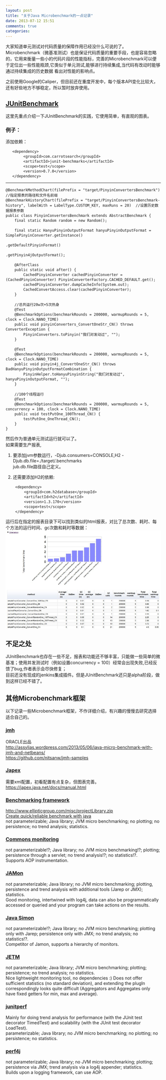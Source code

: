 ```yaml
---
layout: post
title: "关于Java Microbenchmark的一点记录"
date: 2013-07-12 15:51
comments: true
categories: 
---
```


大家知道单元测试对代码质量的保障作用已经没什么可说的了。Microbenchmark（微基准测试）也是保证代码质量的重要手段，也是容易忽略的，它用来衡量一些小的代码片段的性能指标，完善的Microbenchmark可以便于定位出一些性能瓶颈,它类似于单元测试,能够进行持续集成,当代码有改动时能够通过持续集成的历史数据 看出对性能的影响点。  

之前使用Google的Caliper，但目前还在重度开发中，每个版本API变化比较大，还有好些地方不够稳定，所以暂时放弃使用。

## [JUnitBenchmark](http://labs.carrotsearch.com/junit-benchmarks.html)
这里先重点介绍一下JUnitBenchmark的实践，它使用简单，有直观的图表。


### 例子：

添加依赖：

       <dependency>
            <groupId>com.carrotsearch</groupId>
            <artifactId>junit-benchmarks</artifactId>
            <scope>test</scope>
            <version>0.7.0</version>
       </dependency> 

---

	@BenchmarkMethodChart(filePrefix = "target/PinyinConvertersBenchmark")	//指定报表的路径和文件名前缀
	@BenchmarkHistoryChart(filePrefix = "target/PinyinConvertersBenchmark-history", labelWith = LabelType.CUSTOM_KEY, maxRuns = 20)  //设置历史数据报表参数
	public class PinyinConvertersBenchmark extends AbstractBenchmark {
    	final static Random random = new Random();

    	final static HanyuPinyinOutputFormat hanyuPinyinOutputFormat = SimplePinyinConverter.getInstance()
                                                                                        .getDefaultPinyinFormat()
                                                                                        .getPinyin4jOutputFormat();

    	@AfterClass
    	public static void after() {
        	CachedPinyinConverter cachedPinyinConverter = (CachedPinyinConverter) PinyinConverterFactory.CACHED_DEFAULT.get();
        	cachedPinyinConverter.dumpCacheInfo(System.out);
        	CachedConvertAccess.clear(cachedPinyinConverter);
    	}

		//总共运行20w次+5次热身
    	@Test
    	@BenchmarkOptions(benchmarkRounds = 200000, warmupRounds = 5, clock = Clock.NANO_TIME)
    	public void pinyinConverters_ConvertOneStr_CN() throws ConverterException {
        	PinyinConverters.toPinyin("我们对发动过", "");
    	}

    	@Test
    	@BenchmarkOptions(benchmarkRounds = 200000, warmupRounds = 5, clock = Clock.NANO_TIME)
    	public void pinyin4j_ConvertOneStr_CN() throws BadHanyuPinyinOutputFormatCombination {
        	PinyinHelper.toHanyuPinyinString("我们对发动过", hanyuPinyinOutputFormat, "");
    	}

		//100个线程运行
   		@Test
    	@BenchmarkOptions(benchmarkRounds = 200000, warmupRounds = 5, concurrency = 100, clock = Clock.NANO_TIME)
    	public void testPutOne_100Thread_CN() {
        	testPutOne_OneThread_CN();
    	}
	}

然后作为普通单元测试运行就可以了。  
如果需要生产报表,  
1. 要添加jvm参数运行，-Djub.consumers=CONSOLE,H2 -Djub.db.file=./target/.benchmarks  
jub.db.file路径自己定义。  
2. 还需要添加H2的依赖:

        <dependency>
            <groupId>com.h2database</groupId>
            <artifactId>h2</artifactId>
            <version>1.3.170</version>
            <scope>test</scope>
        </dependency>

运行后在指定的报表目录下可以找到类似的html报表，对比了总次数、耗时、每个方法的运行时间、gc次数和耗时等数据：  
![bench](/static/benchmark.jpg)


## 不足之处
JUnitBenchmark也存在一些不足，报表和功能还不够丰富，只能做一些简单的微基准；使用并发测试时（例如设置concurrency = 100）经常会出现失败,已经反馈了bug,作者表示会尽快修复；  
目前还没有现成的jenkins集成插件。但是JUnitBenchmark还只是alpha阶段，做到这样已经不错了。

## 其他Microbenchmark框架  
以下记录一些Microbenchmark框架，不作详细介绍，有兴趣的慢慢去研究选择适合自己的。  

### [jmh](http://openjdk.java.net/projects/code-tools/jmh/)
ORACLE出品  
http://assylias.wordpress.com/2013/05/06/java-micro-benchmark-with-jmh-and-netbeans/  
https://github.com/nitsanw/jmh-samples

### [Japex](https://japex.java.net/)  
需要xml配置，初看配置有点复杂，但图表完善。  
https://japex.java.net/docs/manual.html  


### [Benchmarking framework](http://www.ellipticgroup.com/misc/projectLibrary.zip) 
http://www.ellipticgroup.com/misc/projectLibrary.zip  
[Create quick/reliable benchmark with java](http://stackoverflow.com/questions/6373550/create-quick-reliable-benchmark-with-java/7120803#7120803)  
not parameterizable; Java library; JVM micro benchmarking; no plotting; no persistence; no trend analysis; statistics.  

### [Commons monitoring](http://commons.apache.org/sandbox/monitoring/)  
not parameterizable!?; Java library; no JVM micro benchmarking!?; plotting; persistence through a servlet; no trend analysis!?; no statistics!?.  
Supports AOP instrumentation.

### [JAMon](http://jamonapi.sourceforge.net/)  
not parameterizable; Java library; no JVM micro benchmarking; plotting, persistence and trend analysis with additional tools (Jarep or JMX); statistics.  
Good monitoring, intertwined with log4j, data can also be programmatically accessed or queried and your program can take actions on the results.

### [Java Simon](http://code.google.com/p/javasimon/)  
not parameterizable!?; Java library; no JVM micro benchmarking; plotting only with Jarep; persistence only with JMX; no trend analysis; no statistics!?.  
Competitor of Jamon, supports a hierarchy of monitors.

### [JETM](http://jetm.void.fm/index.html)  
not parameterizable; Java library; JVM micro benchmarking; plotting; persistence; no trend analysis; no statistics.  
Nice lightweight monitoring tool, no dependencies :) Does not offer sufficient statistics (no standard deviation), and extending the plugIn correspondingly looks quite difficult (Aggregators and Aggregates only have fixed getters for min, max and average). 

### [junitperf](http://clarkware.com/software/JUnitPerf.html)  
Mainly for doing trend analysis for performance (with the JUnit test decorator TimedTest) and scalability (with the JUnit test decorator LoadTest).  
parameterizable; Java library; no JVM micro benchmarking; no plotting; no persistence; no statistics.

### [perf4j](http://perf4j.codehaus.org/)
not parameterizable; Java library; no JVM micro benchmarking; plotting; persistence via JMX; trend analysis via a log4j appender; statistics.  
Builds upon a logging framework, can use AOP. 